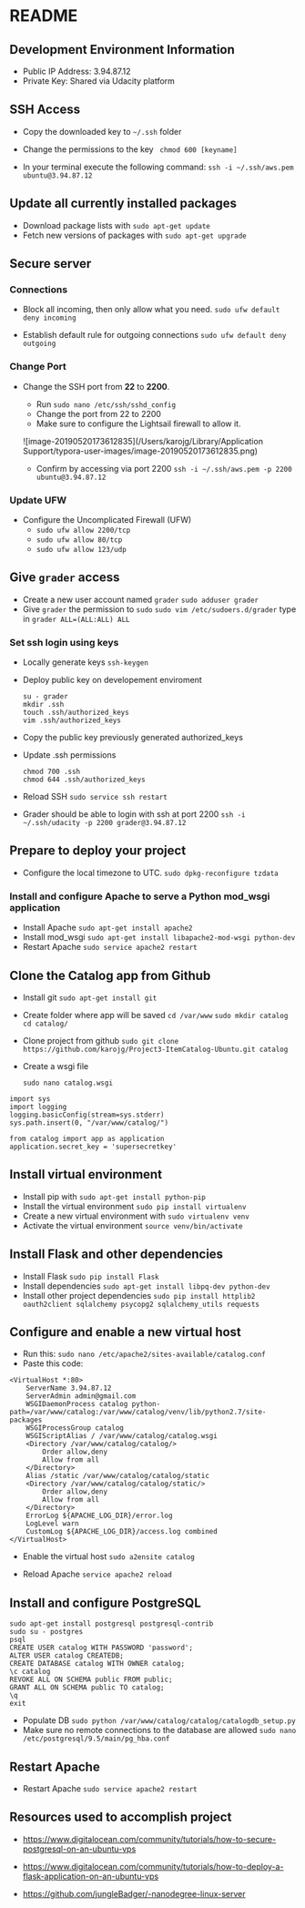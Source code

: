 # README

## Development Environment Information

- Public IP Address: 3.94.87.12
- Private Key: Shared via Udacity platform

## SSH Access

- Copy the downloaded key to `~/.ssh` folder
- Change the permissions to the key 
  ` chmod 600 [keyname]`

- In your terminal execute the following command:
  `ssh -i ~/.ssh/aws.pem ubuntu@3.94.87.12`

## Update all currently installed packages

- Download package lists with `sudo apt-get update`
- Fetch new versions of packages with `sudo apt-get upgrade`

## Secure server

### Connections
- Block all incoming, then only allow what you need.
  `sudo ufw default deny incoming`

- Establish default rule for outgoing connections
  `sudo ufw default deny outgoing`

### Change Port
- Change the SSH port from **22** to **2200**. 
  - Run `sudo nano /etc/ssh/sshd_config` 
  - Change the port from 22 to 2200
  - Make sure to configure the Lightsail firewall to allow it. 
  
  ![image-20190520173612835](/Users/karojg/Library/Application Support/typora-user-images/image-20190520173612835.png)
  
  - Confirm by accessing via port 2200
    `ssh -i ~/.ssh/aws.pem -p 2200 ubuntu@3.94.87.12`
  
### Update UFW
- Configure the Uncomplicated Firewall (UFW)
  - `sudo ufw allow 2200/tcp`
  - `sudo ufw allow 80/tcp`
  - `sudo ufw allow 123/udp` 

## Give `grader` access
- Create a new user account named `grader`
  `sudo adduser grader`
- Give `grader` the permission to `sudo`
	`sudo vim /etc/sudoers.d/grader`
	type in `grader ALL=(ALL:ALL) ALL`

### Set ssh login using keys

- Locally generate keys 
    `ssh-keygen`

- Deploy public key on developement enviroment

    ```
    su - grader
    mkdir .ssh
    touch .ssh/authorized_keys
    vim .ssh/authorized_keys
    ```

- Copy the public key previously generated authorized_keys
- Update .ssh permissions

    ```
    chmod 700 .ssh
    chmod 644 .ssh/authorized_keys
    ```

- Reload SSH 
    `sudo service ssh restart`
- Grader should be able to login with ssh at port 2200
    `ssh -i ~/.ssh/udacity -p 2200 grader@3.94.87.12`

## Prepare to deploy your project

- Configure the local timezone to UTC.
	`sudo dpkg-reconfigure tzdata`

### Install and configure Apache to serve a Python mod_wsgi application
- Install Apache
	`sudo apt-get install apache2`
- Install mod_wsgi 
	`sudo apt-get install libapache2-mod-wsgi python-dev`
- Restart Apache 
	`sudo service apache2 restart`

## Clone the Catalog app from Github
- Install git
    `sudo apt-get install git`
- Create folder where app will be saved
    `cd /var/www`
    `sudo mkdir catalog`
    `cd catalog/`
- Clone project from github 
    `sudo git clone https://github.com/karojg/Project3-ItemCatalog-Ubuntu.git catalog`
- Create a wsgi file

  `sudo nano catalog.wsgi`

````
import sys
import logging
logging.basicConfig(stream=sys.stderr)
sys.path.insert(0, "/var/www/catalog/")

from catalog import app as application
application.secret_key = 'supersecretkey'
````

## Install virtual environment

- Install pip with `sudo apt-get install python-pip`
- Install the virtual environment `sudo pip install virtualenv`
- Create a new virtual environment with `sudo virtualenv venv`
- Activate the virtual environment `source venv/bin/activate`

## Install Flask and other dependencies

- Install Flask `sudo pip install Flask`
- Install dependencies `sudo apt-get install libpq-dev python-dev`
- Install other project dependencies `sudo pip install httplib2 oauth2client sqlalchemy psycopg2 sqlalchemy_utils requests`

## Configure and enable a new virtual host

- Run this: `sudo nano /etc/apache2/sites-available/catalog.conf`
- Paste this code:

```
<VirtualHost *:80>
	ServerName 3.94.87.12
	ServerAdmin admin@gmail.com
    WSGIDaemonProcess catalog python-path=/var/www/catalog:/var/www/catalog/venv/lib/python2.7/site-packages
    WSGIProcessGroup catalog
    WSGIScriptAlias / /var/www/catalog/catalog.wsgi
    <Directory /var/www/catalog/catalog/>
        Order allow,deny
        Allow from all
    </Directory>
    Alias /static /var/www/catalog/catalog/static
    <Directory /var/www/catalog/catalog/static/>
        Order allow,deny
        Allow from all
    </Directory>
    ErrorLog ${APACHE_LOG_DIR}/error.log
    LogLevel warn
    CustomLog ${APACHE_LOG_DIR}/access.log combined
</VirtualHost>
```

- Enable the virtual host `sudo a2ensite catalog`

- Reload Apache `service apache2 reload`

## Install and configure PostgreSQL

```
sudo apt-get install postgresql postgresql-contrib
sudo su - postgres
psql
CREATE USER catalog WITH PASSWORD 'password';
ALTER USER catalog CREATEDB;
CREATE DATABASE catalog WITH OWNER catalog;
\c catalog
REVOKE ALL ON SCHEMA public FROM public;
GRANT ALL ON SCHEMA public TO catalog;
\q
exit
```

- Populate DB 
    `sudo python /var/www/catalog/catalog/catalogdb_setup.py`
- Make sure no remote connections to the database are allowed
    `sudo nano /etc/postgresql/9.5/main/pg_hba.conf`


## Restart Apache
- Restart Apache
`sudo service apache2 restart`

## Resources used to accomplish project

- https://www.digitalocean.com/community/tutorials/how-to-secure-postgresql-on-an-ubuntu-vps

- https://www.digitalocean.com/community/tutorials/how-to-deploy-a-flask-application-on-an-ubuntu-vps

- https://github.com/jungleBadger/-nanodegree-linux-server